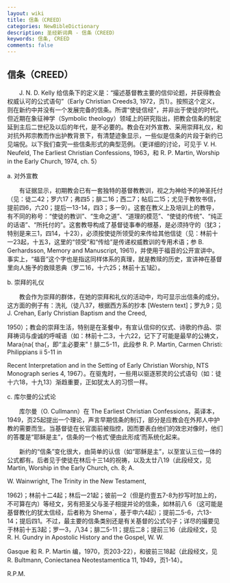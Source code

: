 ```yaml
---
layout: wiki
title: 信条（CREED）
categories: NewBibleDictionary
description: 圣经新词典 - 信条（CREED）
keywords: 信条, CREED
comments: false
---
```


## 信条（CREED）

　　J. N. D. Kelly 给信条下的定义是：“撮述基督教主要的信仰论题，并获得教会权威认可的公式语句”（Early Christian Creeds3, 1972，页1）。按照这个定义，则在新约中并没有一个发展完备的信条。所谓“使徒信经”，并非出于使徒的时代。但近期在象征神学（Symbolic theology）领域上的研究指出，把教会信条的制定延到主后二世纪及以后的年代，是不必要的。教会在对外宣教、采用崇拜礼仪，和对抗外邦宗教而作出护教背景下，有清楚迹象显示，一些似是信条的片段于新约已见端倪。以下我们查究一些信条形式的典型范例。（更详细的讨论，可见于 V. H. Neufeld, The Earliest Christian Confessions, 1963，和 R. P. Martin, Worship in the Early Church, 1974, ch. 5）

a. 对外宣教

　　有证据显示，初期教会已有一套独特的基督教教训，视之为神给予的神圣托付（见：徒二42；罗六17；弗四5；腓二16；西二7；帖后二15；尤见于教牧书信，提前四6，六20；提后一13-14，四3；多一9）。这套在教义上及培训上的教导，有不同的称号：“使徒的教训”、“生命之道”、“道理的模范”、“使徒的传统”、“纯正的话语”、“所托付的”。这套教导构成了基督徒事奉的根基，是必须持守的（犹3；特别是来三1，四14，十23），必须按使徒所领受的来传给其他信徒（见：林前十一23起，十五3，这里的“领受”和“传给”是传递权威教训的专用术语；参 B. Gerhardsson, Memory and Manuscript, 1961)，并使用于福音的公开宣讲中。事实上，“福音”这个字也是指这同样体系的真理，就是教赎的历史，宣讲神在基督里向人施予的救赎恩典（罗二16，十六25；林前十五1起）。

b. 崇拜的礼仪

　　教会作为崇拜的群体，在她的崇拜和礼仪的活动中，均可显示出信条的成分。这方面的例子有：洗礼（徒八37，根据西方系的抄本 [Western text]；罗九9；见 J. Crehan, Early Christian Baptism and the Creed,

1950）；教会的崇拜生活，特别是在圣餐中，有宣认信仰的仪式、诗歌的作品、崇拜祷词与虔诚的呼喊语（如：林前十二3，十六22，记下了可能是最早的公祷文，Mara{na{ tha{，即“主必要来”！腓二5-11，此段参 R. P. Martin, Carmen Christi: Philippians ii 5-11 in

Recent Interpretation and in the Setting of Early Christian Worship, NTS Monograph series 4, 1967）。在驱鬼时，一些用以驱逐邪灵的公式语句（如：徒十六18，十九13）渐趋重要，正如犹太人的习惯一样。

c. 库尔曼的公式论

　　库尔曼（O. Cullmann）在 The Earliest Christian Confessions，英译本，1949，页25起提出一个理论，声言早期信条的制订，部分是应教会在外邦人中护教的需要而生。当基督徒在长官面前被指控，因而要表白他们的效忠对像时，他们的答覆是“耶稣是主”，信条的一个格式‘便由此形成’而系统化起来。

　　新约的“信条”变化很大，由简单的认信（如“耶稣是主”，以至宣认三位一体的公式都有。后者见于使徒在林后十三14的祝祷，以及太廿八19（此段经文，见 Martin, Worship in the Early Church, ch. 8; A.

W. Wainwright, The Trinity in the New Testament,

1962)；林前十二4起；林后一21起；彼前一2（但是约壹五7-8为抄写时加上的，不可算在内）等经文，另有把圣父与圣子相提并论的信条，如林前八６（这可能是基督教化的犹太信经，后者称为 Shema`，基于申六4起）；提前二5-6，六13-14；提后四1。不过，最主要的信条类别还是有关基督的公式句子；详尽的撮要见于林前十五3起；罗一3，八34；腓二5-11；提后二8；提前三16（此段经文，见 R. H. Gundry in Apostolic History and the Gospel, W. W.

Gasque 和 R. P. Martin 编，1970，页203-22），和彼前三18起（此段经文，见 R. Bultmann, Coniectanea Neotestamentica 11, 1949，页1-14）。

R.P.M.






